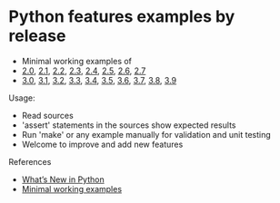 # Python features examples by release
* Minimal working examples of
* [2.0](2.0.py), [2.1](2.1.py), [2.2](2.2.py), [2.3](2.3.py), [2.4](2.4.py), [2.5](2.5.py), [2.6](2.6.py), [2.7](2.7.py)
* [3.0](3.0.py), [3.1](3.1.py), [3.2](3.2.py), [3.3](3.3.py), [3.4](3.4.py), [3.5](3.5.py), [3.6](3.6.py), [3.7](3.7.py), [3.8](3.8.py), [3.9](3.9.py)

Usage:
* Read sources
* 'assert' statements in the sources show expected results
* Run 'make' or any example manually for validation and unit testing
* Welcome to improve and add new features

References
* [What’s New in Python](https://docs.python.org/3.10/whatsnew/index.html)
* [Minimal working examples](https://en.wikipedia.org/wiki/Minimal_working_example)
